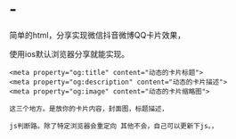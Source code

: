 # -
简单的html，分享实现微信抖音微博QQ卡片效果，

使用ios默认浏览器分享就能实现。

    <meta property="og:title" content="动态的卡片标题">
    <meta property="og:description" content="动态的卡片描述">
    <meta property="og:image" content="动态的卡片缩略图">

    这三个地方。是放你的卡片内容，封面图，标题描述，

    js判断路。除了特定浏览器会重定向 其他不会，自己可以更新下js。，
